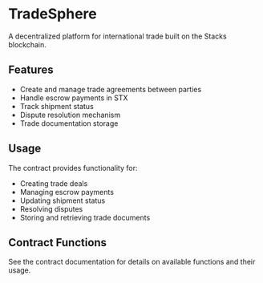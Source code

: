 # TradeSphere

A decentralized platform for international trade built on the Stacks blockchain.

## Features
- Create and manage trade agreements between parties
- Handle escrow payments in STX
- Track shipment status
- Dispute resolution mechanism
- Trade documentation storage

## Usage
The contract provides functionality for:
- Creating trade deals
- Managing escrow payments
- Updating shipment status
- Resolving disputes
- Storing and retrieving trade documents

## Contract Functions
See the contract documentation for details on available functions and their usage.